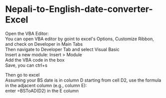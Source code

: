# Nepali-to-English-date-converter-Excel
Open the VBA Editor: <br>
You can open VBA editor by goint to excel's Options, Customize Ribbon, and check on Developer in Main Tabs <br>
Then navigate to Developer Tab and select Visual Basic <br>
Insert a new module: Insert > Module <br>
Add the VBA code in the box<br>
Save, you can ctrl+s <br>

Then go to excel <br>
Assuming your BS date is in column D starting from cell D2, use the formula in the adjacent column (e.g., column E):<br>
enter =BSToAD(D2) in the E column<br>
